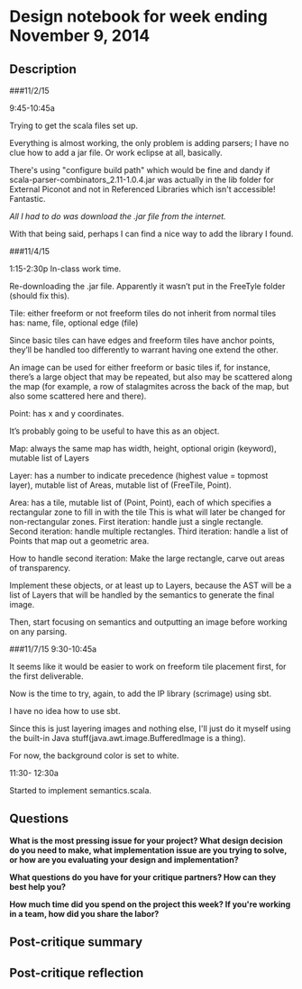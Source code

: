 # Design notebook for week ending November 9, 2014

## Description

###11/2/15

9:45-10:45a

Trying to get the scala files set up.

Everything is almost working, the only problem is adding parsers; I have no clue how to add a jar file.
Or work eclipse at all, basically.

There's using "configure build path" which would be fine and dandy if scala-parser-combinators_2.11-1.0.4.jar was actually in the lib folder for External Piconot and not in Referenced Libraries which isn't accessible!
Fantastic.

_All I had to do was download the .jar file from the internet._

With that being said, perhaps I can find a nice way to add the library I found.

###11/4/15

1:15-2:30p
In-class work time.

Re-downloading the .jar file. Apparently it wasn’t put in the FreeTyle folder (should fix this).

Tile: either freeform or not
freeform tiles do not inherit from normal tiles
has: name, file, optional edge (file)

Since basic tiles can have edges and freeform tiles have anchor points, they’ll be handled too differently to warrant having one extend the other.

An image can be used for either freeform or basic tiles if, for instance, there’s a large object that may be repeated, but also may be scattered along the map (for example, a row of stalagmites across the back of the map, but also some scattered here and there).

Point: has x and y coordinates.

It’s probably going to be useful to have this as an object.

Map: always the same
map has width, height, optional origin (keyword), mutable list of Layers

Layer: has a number to indicate precedence (highest value = topmost layer), mutable list of Areas, mutable list of (FreeTile, Point).

Area: has a tile, mutable list of (Point, Point), each of which specifies a rectangular zone to fill in with the tile
This is what will later be changed for non-rectangular zones.
First iteration: handle just a single rectangle. 
Second iteration: handle multiple rectangles.
Third iteration: handle a list of Points that map out a geometric area.

How to handle second iteration: Make the large rectangle, carve out areas of transparency.

Implement these objects, or at least up to Layers, because the AST will be a list of Layers that will be handled by the semantics to generate the final image.

Then, start focusing on semantics and outputting an image before working on any parsing.

###11/7/15
9:30-10:45a

It seems like it would be easier to work on freeform tile placement first, for the first deliverable.

Now is the time to try, again, to add the IP library (scrimage) using sbt.

I have no idea how to use sbt.

Since this is just layering images and nothing else, I'll just do it myself using the built-in Java stuff(java.awt.image.BufferedImage is a thing).

For now, the background color is set to white.

11:30- 12:30a

Started to implement semantics.scala.



## Questions

**What is the most pressing issue for your project? What design decision do
you need to make, what implementation issue are you trying to solve, or how
are you evaluating your design and implementation?**

**What questions do you have for your critique partners? How can they best help
you?**

**How much time did you spend on the project this week? If you're working in a
team, how did you share the labor?**

## Post-critique summary

## Post-critique reflection
